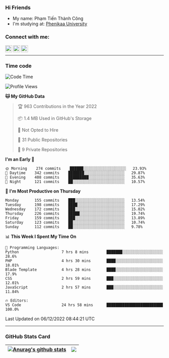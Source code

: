 ### Hi Friends

- My name: Phạm Tiến Thành Công
- I'm studying at: [Phenikaa University]


### Connect with me:
[<img align="left" alt="PhamTienThanhCong | Facebook" width="22px" src="https://upload.wikimedia.org/wikipedia/commons/thumb/1/16/Facebook-icon-1.png/640px-Facebook-icon-1.png" />][facebook]
[<img align="left" alt="PhamTienThanhCong | Zalo" width="22px" src="https://www.anphatpc.com.vn/template/anphat_2020v2/images/icon-zalo.jpg" />][zalo]
[<img align="left" alt="PhamTienThanhCong | LinkedIn" width="22px" src="https://cdn3.iconfinder.com/data/icons/inficons/512/linkedin.png" />][linkedin]

<br />

---

### Time code

<!--START_SECTION:waka-->
![Code Time](http://img.shields.io/badge/Code%20Time-790%20hrs%2059%20mins-blue)

![Profile Views](http://img.shields.io/badge/Profile%20Views-2-blue)

**🐱 My GitHub Data** 

> 🏆 963 Contributions in the Year 2022
 > 
> 📦 1.4 MB Used in GitHub's Storage 
 > 
> 🚫 Not Opted to Hire
 > 
> 📜 31 Public Repositories 
 > 
> 🔑 9 Private Repositories  
 > 
**I'm an Early 🐤** 

```text
🌞 Morning    274 commits    ██████░░░░░░░░░░░░░░░░░░░   23.93% 
🌆 Daytime    342 commits    ███████░░░░░░░░░░░░░░░░░░   29.87% 
🌃 Evening    408 commits    █████████░░░░░░░░░░░░░░░░   35.63% 
🌙 Night      121 commits    ██░░░░░░░░░░░░░░░░░░░░░░░   10.57%

```
📅 **I'm Most Productive on Thursday** 

```text
Monday       155 commits    ███░░░░░░░░░░░░░░░░░░░░░░   13.54% 
Tuesday      198 commits    ████░░░░░░░░░░░░░░░░░░░░░   17.29% 
Wednesday    172 commits    ███░░░░░░░░░░░░░░░░░░░░░░   15.02% 
Thursday     226 commits    █████░░░░░░░░░░░░░░░░░░░░   19.74% 
Friday       159 commits    ███░░░░░░░░░░░░░░░░░░░░░░   13.89% 
Saturday     123 commits    ██░░░░░░░░░░░░░░░░░░░░░░░   10.74% 
Sunday       112 commits    ██░░░░░░░░░░░░░░░░░░░░░░░   9.78%

```


📊 **This Week I Spent My Time On** 

```text
💬 Programming Languages: 
Python                   7 hrs 8 mins        ███████░░░░░░░░░░░░░░░░░░   28.6% 
PHP                      4 hrs 30 mins       ████░░░░░░░░░░░░░░░░░░░░░   18.01% 
Blade Template           4 hrs 28 mins       ████░░░░░░░░░░░░░░░░░░░░░   17.9% 
CSS                      2 hrs 59 mins       ███░░░░░░░░░░░░░░░░░░░░░░   12.01% 
JavaScript               2 hrs 57 mins       ███░░░░░░░░░░░░░░░░░░░░░░   11.84%

🔥 Editors: 
VS Code                  24 hrs 58 mins      █████████████████████████   100.0%

```


 Last Updated on 06/12/2022 08:44:21 UTC
<!--END_SECTION:waka-->

---

### GitHub Stats Card

| <a href="https://github.com/phamtienthanhcong"><img align="center" src="https://github-readme-stats.vercel.app/api?username=PhamTienThanhCong&show_icons=true&include_all_commits=true&theme=buefy&hide_border=true&theme=ocean_dark" alt="Anurag's github stats" /></a> | <a href="https://github.com/phamtienthanhcong"><img align="center" src="https://github-readme-stats.vercel.app/api/top-langs/?username=PhamTienThanhCong&layout=compact&theme=buefy&hide_border=true&theme=ocean_dark" /></a> |
| ------------- | ------------- |

[Phenikaa University]: https://phenikaa-uni.edu.vn/vi
[facebook]: https://www.facebook.com/phamtienthanhcong
[linkedin]: https://linkedin.com/in/phamtienthanhcong
[zalo]: https://zalo.me/0396396332
[tiktok]: https://www.tiktok.com/@phamtienthanhcong
[web]: https://github.com/PhamTienThanhCong/web_dev
[min project]: https://github.com/PhamTienThanhCong/Project-Of-Web
[c and cpp]: https://github.com/PhamTienThanhCong/Code_C_and_Cpro
[python]: https://github.com/PhamTienThanhCong/Python_beginer
